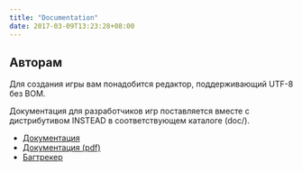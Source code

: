 ```yaml
---
title: "Documentation"
date: 2017-03-09T13:23:28+08:00
---
```


## Авторам

Для создания игры вам понадобится редактор, поддерживающий UTF-8 без BOM.

Документация для разработчиков игр поставляется вместе с дистрибутивом INSTEAD в соответствующем
каталоге (doc/).

* [Документация](https://github.com/instead-hub/instead/blob/master/doc/stead3-ru.md)
* [Документация (pdf)](https://github.com/instead-hub/instead/releases/download/3.4.0/stead3-ru.pdf)
* [Багтрекер](https://github.com/instead-hub/instead/issues)
